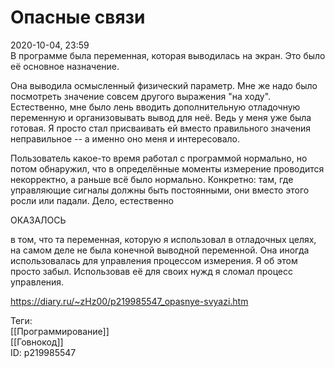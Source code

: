 Опасные связи
==============

   
 2020-10-04, 23:59   
  В программе была переменная, которая выводилась на экран. Это было её основное назначение.   
   
 Она выводила осмысленный физический параметр. Мне же надо было посмотреть значение совсем другого выражения "на ходу". Естественно, мне было лень вводить дополнительную отладочную переменную и организовывать вывод для неё. Ведь у меня уже была готовая. Я просто стал присваивать ей вместо правильного значения неправильное -- а именно оно меня и интересовало.   
   
 Пользователь какое-то время работал с программой нормально, но потом обнаружил, что в определённые моменты измерение проводится некорректно, а раньше всё было нормально. Конкретно: там, где управляющие сигналы должны быть постоянными, они вместо этого росли или падали. Дело, естественно   
   
 ОКАЗАЛОСЬ   
   
 в том, что та переменная, которую я использовал в отладочных целях, на самом деле не была конечной выводной переменной. Она иногда использовалась для управления процессом измерения. Я об этом просто забыл. Использовав её для своих нужд я сломал процесс управления.   
    
 <https://diary.ru/~zHz00/p219985547_opasnye-svyazi.htm>   
   
 Теги:   
 [[Программирование]]   
 [[Говнокод]]   
 ID: p219985547